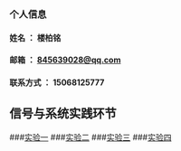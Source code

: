 ### 个人信息
#### 姓名 ： 楼柏铭
#### 邮箱 ： 845639028@qq.com
#### 联系方式 ： 15068125777

## 信号与系统实践环节
###[实验一](/dizengdijian.py)
###[实验二](/zhengxian.py)
###[实验三](/photo.py)
###[实验四](/task3.py)


